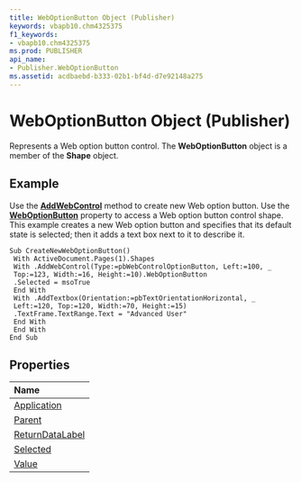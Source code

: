 ```yaml
---
title: WebOptionButton Object (Publisher)
keywords: vbapb10.chm4325375
f1_keywords:
- vbapb10.chm4325375
ms.prod: PUBLISHER
api_name:
- Publisher.WebOptionButton
ms.assetid: acdbaebd-b333-02b1-bf4d-d7e92148a275
---
```



# WebOptionButton Object (Publisher)

Represents a Web option button control. The  **WebOptionButton** object is a member of the **Shape** object.
 


## Example

Use the  **[AddWebControl](shapes-addwebcontrol-method-publisher.md)** method to create new Web option button. Use the **[WebOptionButton](shape-weboptionbutton-property-publisher.md)** property to access a Web option button control shape. This example creates a new Web option button and specifies that its default state is selected; then it adds a text box next to it to describe it.
 

 

```
Sub CreateNewWebOptionButton() 
 With ActiveDocument.Pages(1).Shapes 
 With .AddWebControl(Type:=pbWebControlOptionButton, Left:=100, _ 
 Top:=123, Width:=16, Height:=10).WebOptionButton 
 .Selected = msoTrue 
 End With 
 With .AddTextbox(Orientation:=pbTextOrientationHorizontal, _ 
 Left:=120, Top:=120, Width:=70, Height:=15) 
 .TextFrame.TextRange.Text = "Advanced User" 
 End With 
 End With 
End Sub
```


## Properties



|**Name**|
|:-----|
|[Application](weboptionbutton-application-property-publisher.md)|
|[Parent](weboptionbutton-parent-property-publisher.md)|
|[ReturnDataLabel](weboptionbutton-returndatalabel-property-publisher.md)|
|[Selected](weboptionbutton-selected-property-publisher.md)|
|[Value](weboptionbutton-value-property-publisher.md)|

